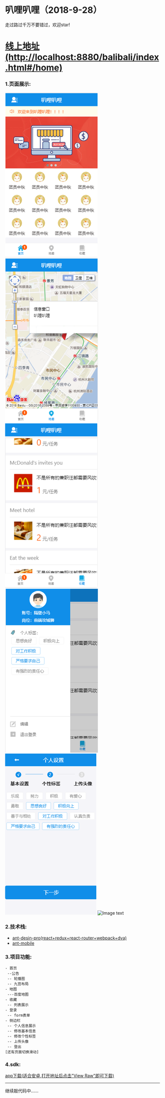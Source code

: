 # 叭哩叭哩（2018-9-28）
 走过路过千万不要错过，欢迎star!
 [<h1>线上地址(http://localhost:8880/balibali/index.html#/home)</h1>](http://localhost:8880/balibali/index.html#/home)

 ### 1.页面展示:
![Image text](https://github.com/1067011734/koa-balibali/blob/master/public/tools/demo/1.png)
![Image text](https://github.com/1067011734/koa-balibali/blob/master/public/tools/demo/2.png)
![Image text](https://github.com/1067011734/koa-balibali/blob/master/public/tools/demo/3.png)
![Image text](https://github.com/1067011734/koa-balibali/blob/master/public/tools/demo/4.png)
![Image text](https://github.com/1067011734/koa-balibali/blob/master/public/tools/demo/5.png)
![Image text](https://github.com/1067011734/koa-balibali/blob/master/public/tools/demo/6.png)

 ### 2.技术栈:
 * [ant-desin-pro(react+redux+react-router+webpack+dva)](https://pro.ant.design/index-cn)
 * [ant-mobile](https://antd-mobile.gitee.io/kitchen-sink/?lang=zh-CN)

 ### 3.项目功能:
 ```
- 首页
  --公告
  -- 轮播图
  -- 九宫布局
- 地图
  ---百度地图
- 收藏
  -- 列表展示
- 登录
  -- form表单
- 侧边栏
  -- 个人信息展示
  -- 修改基本信息
  -- 修改个性标签
  -- 上传头像
  -- 登出
[还有页面切换滑动]  
```
 ### 4.sdk:
 [app下载(适合安卓,打开地址后点击"View Raw"即可下载)](https://github.com/1067011734/koa-balibali/blob/master/public/tools/sdk/%E5%8F%AD%E5%93%A9%E5%8F%AD%E5%93%A9.apk)

 -----
继续敲代码中......